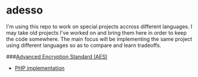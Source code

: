adesso
======
I'm using this repo to work on special projects accross different languages. I may take old projects I've worked on and bring them here in order to keep the code somewhere. The main focus will be implementing the same project using different languages so as to compare and learn tradeoffs.

###[Advanced Encryption Standard (AES)](/AES)
* [PHP implementation](/AES/PHP)
